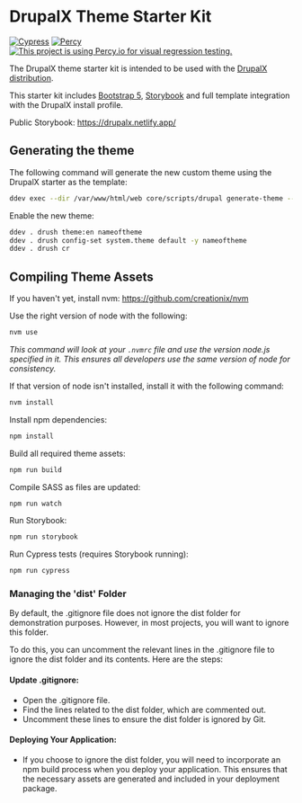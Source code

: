 # DrupalX Theme Starter Kit

[![Cypress](https://github.com/drupalninja/drupalx_theme/actions/workflows/cypress-tests.yml/badge.svg)](https://github.com/drupalninja/drupalx_theme/actions/workflows/cypress-tests.yml)
[![Percy](https://github.com/drupalninja/drupalx_theme/actions/workflows/percy.yml/badge.svg)](https://github.com/drupalninja/drupalx_theme/actions/workflows/percy.yml)
[![This project is using Percy.io for visual regression testing.](https://percy.io/static/images/percy-badge.svg)](https://percy.io/62f323f4/DrupalX-Theme)

The DrupalX theme starter kit is intended to be used with the [DrupalX distribution](https://github.com/drupalninja/drupalx-project).

This starter kit includes [Bootstrap 5](https://getbootstrap.com/), [Storybook](https://storybook.js.org/) and full template integration with the DrupalX install profile.

Public Storybook: https://drupalx.netlify.app/

## Generating the theme

The following command will generate the new custom theme using the DrupalX starter as the template:

```bash
ddev exec --dir /var/www/html/web core/scripts/drupal generate-theme --starterkit=drupalx_theme nameoftheme
```

Enable the new theme:
```bash
ddev . drush theme:en nameoftheme
ddev . drush config-set system.theme default -y nameoftheme
ddev . drush cr
```

## Compiling Theme Assets

If you haven't yet, install nvm:
https://github.com/creationix/nvm

Use the right version of node with the following:
```bash
nvm use
```

_This command will look at your `.nvmrc` file and use the
version node.js specified in it. This ensures all developers
use the same version of node for consistency._

If that version of node isn't installed, install it with the following command:
```bash
nvm install
```

Install npm dependencies:
```bash
npm install
```

Build all required theme assets:
```bash
npm run build
```

Compile SASS as files are updated:
```bash
npm run watch
```

Run Storybook:
```bash
npm run storybook
```

Run Cypress tests (requires Storybook running):
```bash
npm run cypress
```

### Managing the 'dist' Folder

By default, the .gitignore file does not ignore the dist folder for demonstration purposes. However, in most projects, you will want to ignore this folder.

To do this, you can uncomment the relevant lines in the .gitignore file to ignore the dist folder and its contents. Here are the steps:

#### Update .gitignore:
* Open the .gitignore file.
* Find the lines related to the dist folder, which are commented out.
* Uncomment these lines to ensure the dist folder is ignored by Git.

#### Deploying Your Application:
* If you choose to ignore the dist folder, you will need to incorporate an npm build process when you deploy your application. This ensures that the necessary assets are generated and included in your deployment package.
